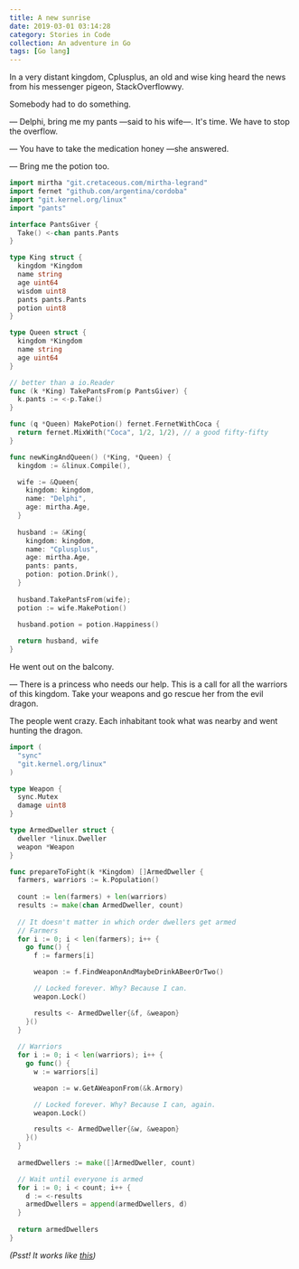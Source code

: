 ```yaml
---
title: A new sunrise
date: 2019-03-01 03:14:28
category: Stories in Code
collection: An adventure in Go
tags: [Go lang]
---
```


In a very distant kingdom, Cplusplus, an old and wise king heard the news from
his messenger pigeon, StackOverflowwy.

Somebody had to do something.

— Delphi, bring me my pants —said to his wife—. It's time. We have to stop the overflow.

— You have to take the medication honey —she answered.

— Bring me the potion too.

```go
import mirtha "git.cretaceous.com/mirtha-legrand" 
import fernet "github.com/argentina/cordoba"
import "git.kernel.org/linux"
import "pants"

interface PantsGiver {
  Take() <-chan pants.Pants
}

type King struct {
  kingdom *Kingdom
  name string
  age uint64
  wisdom uint8
  pants pants.Pants
  potion uint8
}

type Queen struct {
  kingdom *Kingdom
  name string
  age uint64
}

// better than a io.Reader
func (k *King) TakePantsFrom(p PantsGiver) {
  k.pants := <-p.Take()
}

func (q *Queen) MakePotion() fernet.FernetWithCoca {
  return fernet.MixWith("Coca", 1/2, 1/2), // a good fifty-fifty
}

func newKingAndQueen() (*King, *Queen) {
  kingdom := &linux.Compile(),

  wife := &Queen{
    kingdom: kingdom,
    name: "Delphi",
    age: mirtha.Age,
  }
  
  husband := &King{
    kingdom: kingdom,
    name: "Cplusplus",
    age: mirtha.Age,
    pants: pants,
    potion: potion.Drink(),
  }
  
  husband.TakePantsFrom(wife);
  potion := wife.MakePotion()

  husband.potion = potion.Happiness()
  
  return husband, wife
}
```

He went out on the balcony.

— There is a princess who needs our help. This is a call for all the warriors of
this kingdom. Take your weapons and go rescue her from the evil dragon.

The people went crazy. Each inhabitant took what was nearby and went hunting the
dragon.

```go
import ( 
  "sync" 
  "git.kernel.org/linux"
)

type Weapon {
  sync.Mutex
  damage uint8
}

type ArmedDweller struct {
  dweller *linux.Dweller
  weapon *Weapon
}

func prepareToFight(k *Kingdom) []ArmedDweller {
  farmers, warriors := k.Population()
  
  count := len(farmers) + len(warriors)
  results := make(chan ArmedDweller, count)
  
  // It doesn't matter in which order dwellers get armed
  // Farmers
  for i := 0; i < len(farmers); i++ {
    go func() {
      f := farmers[i]

      weapon := f.FindWeaponAndMaybeDrinkABeerOrTwo()

      // Locked forever. Why? Because I can.
      weapon.Lock() 

      results <- ArmedDweller{&f, &weapon}
    }()
  }
  
  // Warriors
  for i := 0; i < len(warriors); i++ {
    go func() {
      w := warriors[i]

      weapon := w.GetAWeaponFrom(&k.Armory)

      // Locked forever. Why? Because I can, again.
      weapon.Lock() 

      results <- ArmedDweller{&w, &weapon}
    }()
  }
  
  armedDwellers := make([]ArmedDweller, count)

  // Wait until everyone is armed
  for i := 0; i < count; i++ {
    d := <-results
    armedDwellers = append(armedDwellers, d)
  }
  
  return armedDwellers
}
```

*(Psst! It works like [this](https://play.golang.org/p/dVEE-2dj9fw))*
